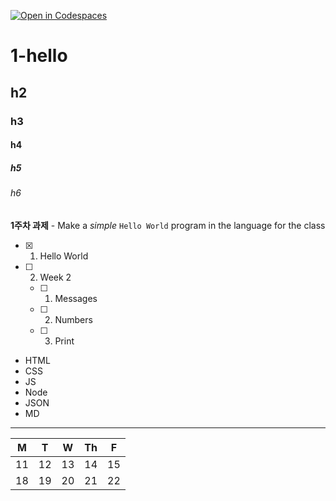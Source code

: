 [![Open in Codespaces](https://classroom.github.com/assets/launch-codespace-7f7980b617ed060a017424585567c406b6ee15c891e84e1186181d67ecf80aa0.svg)](https://classroom.github.com/open-in-codespaces?assignment_repo_id=14181397)

# 1-hello

## h2

### h3

#### h4

##### h5

###### h6

**1주차 과제** - Make a _simple_ `Hello World` program in the language for the class

- [x] 1. Hello World
- [ ] 2. Week 2
    - [ ] 1. Messages
    - [ ] 2. Numbers
    - [ ] 3. Print

* HTML
* CSS
* JS
* Node
* JSON
* MD

---

| M | T | W | Th | F |
|---|---|---|---|---|
| 11 | 12 | 13 | 14 | 15 |
| 18 | 19 | 20 | 21 | 22 |
